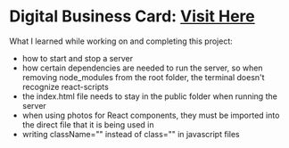 # Digital Business Card:  <a target="_blank" href="https://dreys-digital-business-card.netlify.app/">Visit Here</a>

What I learned while working on and completing this project:
- how to start and stop a server
- how certain dependencies are needed to run the server, so when removing node_modules from the root folder, the terminal doesn't recognize react-scripts
- the index.html file needs to stay in the public folder when running the server
- when using photos for React components, they must be imported into the direct file that it is being used in
- writing className="" instead of class="" in javascript files
